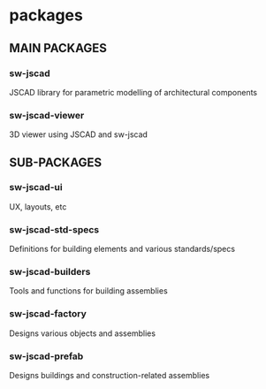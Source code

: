 # packages

## MAIN PACKAGES

### sw-jscad

JSCAD library for parametric modelling of architectural components

### sw-jscad-viewer

3D viewer using JSCAD and sw-jscad

## SUB-PACKAGES

### sw-jscad-ui

UX, layouts, etc

### sw-jscad-std-specs

Definitions for building elements and various standards/specs

### sw-jscad-builders

Tools and functions for building assemblies

### sw-jscad-factory

Designs various objects and assemblies

### sw-jscad-prefab

Designs buildings and construction-related assemblies
